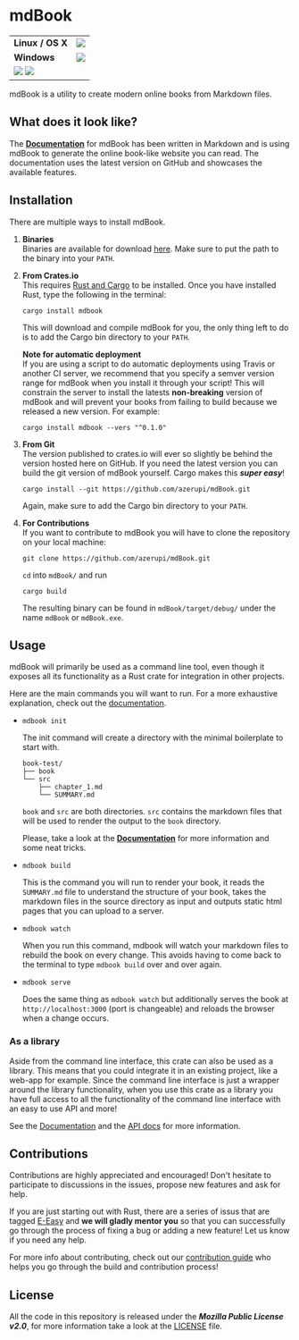 # mdBook

<table>
    <tr>
        <td><strong>Linux / OS X</strong></td>
        <td>
            <a href="https://travis-ci.org/azerupi/mdBook"><img src="https://travis-ci.org/azerupi/mdBook.svg?branch=master"></a>
        </td>
    </tr>
    <tr>
        <td><strong>Windows</strong></td>
        <td>
            <a href="https://ci.appveyor.com/project/azerupi/mdbook/"><img src="https://ci.appveyor.com/api/projects/status/o38racsnbcospyc8/branch/master?svg=true"></a>
        </td>
    </tr>
    <tr>
        <td colspan="2">
            <a href="https://crates.io/crates/mdbook"><img src="https://img.shields.io/crates/v/mdbook.svg"></a>
            <a href="LICENSE"><img src="https://img.shields.io/github/license/azerupi/mdBook.svg"></a>
        </td>
    </tr>
</table>

mdBook is a utility to create modern online books from Markdown files.


## What does it look like?

The [**Documentation**](http://rust-lang-nursery.github.io/mdBook/) for mdBook has been written in Markdown and is using mdBook to generate the online book-like website you can read. The documentation uses the latest version on GitHub and showcases the available features.

## Installation

There are multiple ways to install mdBook.

1. **Binaries**  
   Binaries are available for download [here](https://github.com/azerupi/mdBook/releases). Make sure to put the path to the binary into your `PATH`.

2. **From Crates.io**  
   This requires [Rust and Cargo](https://www.rust-lang.org/) to be installed. Once you have installed Rust, type the following in the terminal:
   ```
   cargo install mdbook
   ```

   This will download and compile mdBook for you, the only thing left to do is to add the Cargo bin directory to your `PATH`.

   **Note for automatic deployment**  
   If you are using a script to do automatic deployments using Travis or another CI server, we recommend that you specify a semver version range for mdBook when you install it through your script!
   This will constrain the server to install the latests **non-breaking** version of mdBook and will prevent your books from failing to build because we released a new version. For example:

   ```
   cargo install mdbook --vers "^0.1.0"
   ```

3. **From Git**  
   The version published to crates.io will ever so slightly be behind the version hosted here on GitHub. If you need the latest version you can build the git version of mdBook yourself. Cargo makes this ***super easy***!

   ```
   cargo install --git https://github.com/azerupi/mdBook.git
   ```
   Again, make sure to add the Cargo bin directory to your `PATH`.

4. **For Contributions**  
   If you want to contribute to mdBook you will have to clone the repository on your local machine:

   ```
   git clone https://github.com/azerupi/mdBook.git
   ```
   `cd` into `mdBook/` and run

   ```
   cargo build
   ```

   The resulting binary can be found in `mdBook/target/debug/` under the name `mdBook` or `mdBook.exe`.



## Usage

mdBook will primarily be used as a command line tool, even though it exposes all its functionality as a Rust crate for integration in other projects.

Here are the main commands you will want to run. For a more exhaustive explanation, check out the [documentation](http://azerupi.github.io/mdBook/).

- `mdbook init`

    The init command will create a directory with the minimal boilerplate to start with.

    ```
    book-test/
    ├── book
    └── src
        ├── chapter_1.md
        └── SUMMARY.md
    ```

    `book` and `src` are both directories. `src` contains the markdown files that will be used to render the output to the `book` directory.

    Please, take a look at the [**Documentation**](http://azerupi.github.io/mdBook/cli/init.html) for more information and some neat tricks.

- `mdbook build`

    This is the command you will run to render your book, it reads the `SUMMARY.md` file to understand the structure of your book, takes the markdown files in the source directory as input and outputs static html pages that you can upload to a server.

- `mdbook watch`

    When you run this command, mdbook will watch your markdown files to rebuild the book on every change. This avoids having to come back to the terminal to type `mdbook build` over and over again.

- `mdbook serve`

    Does the same thing as `mdbook watch` but additionally serves the book at `http://localhost:3000` (port is changeable) and reloads the browser when a change occurs.

### As a library

Aside from the command line interface, this crate can also be used as a library. This means that you could integrate it in an existing project, like a web-app for example. Since the command line interface is just a wrapper around the library functionality, when you use this crate as a library you have full access to all the functionality of the command line interface with an easy to use API and more!

See the [Documentation](http://azerupi.github.io/mdBook/lib/lib.html) and the [API docs](http://azerupi.github.io/mdBook/mdbook/index.html) for more information.

## Contributions

Contributions are highly appreciated and encouraged! Don't hesitate to participate to discussions in the issues, propose new features and ask for help.

If you are just starting out with Rust, there are a series of issus that are tagged [E-Easy](https://github.com/azerupi/mdBook/issues?q=is%3Aopen+is%3Aissue+label%3AE-Easy) and **we will gladly mentor you** so that you can successfully go through the process of fixing a bug or adding a new feature! Let us know if you need any help.

For more info about contributing, check out our [contribution guide](CONTRIBUTING.md) who helps you go through the build and contribution process!


## License

All the code in this repository is released under the ***Mozilla Public License v2.0***, for more information take a look at the [LICENSE](LICENSE) file.
